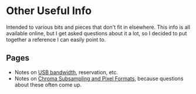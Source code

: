 # Other Useful Info

Intended to various bits and pieces that don't fit in elsewhere. This info is all available online, but I get asked questions about it a lot, so I decided to put together a reference I can easily point to.

## Pages

- Notes on [USB bandwidth](other_usb_bandwidth.md), reservation, etc.
- Notes on [Chroma Subsampling and Pixel Formats](chroma_sub_pix_fmt.md), because questions about these often come up.
